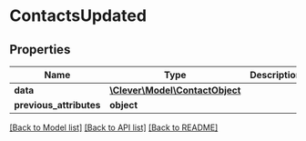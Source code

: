 # ContactsUpdated

## Properties
Name | Type | Description | Notes
------------ | ------------- | ------------- | -------------
**data** | [**\Clever\Model\ContactObject**](ContactObject.md) |  | [optional] 
**previous_attributes** | **object** |  | [optional] 

[[Back to Model list]](../README.md#documentation-for-models) [[Back to API list]](../README.md#documentation-for-api-endpoints) [[Back to README]](../README.md)


